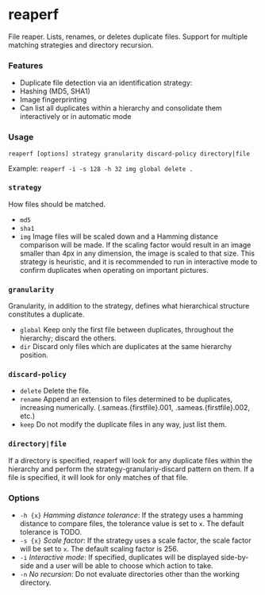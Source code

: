 reaperf
=======

File reaper. Lists, renames, or deletes duplicate files. Support for multiple matching strategies and directory recursion.


### Features

* Duplicate file detection via an identification strategy:
 * Hashing (MD5, SHA1)
 * Image fingerprinting
* Can list all duplicates within a hierarchy and consolidate them interactively or in automatic mode

### Usage

`reaperf [options] strategy granularity discard-policy directory|file`

Example: `reaperf -i -s 128 -h 32 img global delete .`

### `strategy`

How files should be matched.

* `md5`
* `sha1`
* `img` Image files will be scaled down and a Hamming distance comparison will be made. If the scaling factor would result in an image smaller than 4px in any dimension, the image is scaled to that size. This strategy is heuristic, and it is recommended to run in interactive mode to confirm duplicates when operating on important pictures.

### `granularity`

Granularity, in addition to the strategy, defines what hierarchical structure constitutes a duplicate.

* `global` Keep only the first file between duplicates, throughout the hierarchy; discard the others.
* `dir` Discard only files which are duplicates at the same hierarchy position.

### `discard-policy`

* `delete` Delete the file.
* `rename` Append an extension to files determined to be duplicates, increasing numerically. (.sameas.{firstfile}.001, .sameas.{firstfile}.002, etc.)
* `keep` Do not modify the duplicate files in any way, just list them.

### `directory|file`

If a directory is specified, reaperf will look for any duplicate files within the hierarchy and perform the strategy-granulariy-discard pattern on them. If a file is specified, it will look for only matches of that file.

### Options

* `-h {x}` *Hamming distance tolerance*: If the strategy uses a hamming distance to compare files, the tolerance value is set to `x`. The default tolerance is TODO.
* `-s {x}` *Scale factor*: If the strategy uses a scale factor, the scale factor will be set to `x`. The default scaling factor is 256.
* `-i` *Interactive mode*: If specified, duplicates will be displayed side-by-side and a user will be able to choose which action to take.
* `-n` *No recursion*: Do not evaluate directories other than the working directory.
